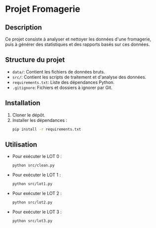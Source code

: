 # Projet Fromagerie

## Description
Ce projet consiste à analyser et nettoyer les données d'une fromagerie, puis à générer des statistiques et des rapports basés sur ces données.

## Structure du projet
- `data/`: Contient les fichiers de données bruts.
- `src/`: Contient les scripts de traitement et d'analyse des données.
- `requirements.txt`: Liste des dépendances Python.
- `.gitignore`: Fichiers et dossiers à ignorer par Git.

## Installation
1. Cloner le dépôt.
2. Installer les dépendances :
    ```sh
    pip install -r requirements.txt
    ```

## Utilisation
- Pour exécuter le LOT 0 :
    ```sh
    python src/clean.py
    ```
- Pour exécuter le LOT 1 :
    ```sh
    python src/lot1.py
    ```
- Pour exécuter le LOT 2 :
    ```sh
    python src/lot2.py
    ```
- Pour exécuter le LOT 3 :
    ```sh
    python src/lot3.py
    ```